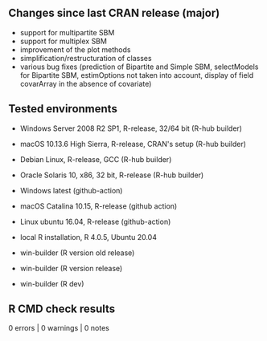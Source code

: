 
## Changes since last CRAN release (major)


* support for multipartite SBM
* support for multiplex SBM
* improvement of the plot methods
* simplification/restructuration of classes
* various bug fixes (prediction of Bipartite and Simple SBM, selectModels for Bipartite SBM, estimOptions not taken into account,  display of field covarArray in the absence of covariate)

## Tested environments

* Windows Server 2008 R2 SP1, R-release, 32/64 bit (R-hub builder)
* macOS 10.13.6 High Sierra, R-release, CRAN's setup (R-hub builder)
* Debian Linux, R-release, GCC (R-hub builder)
* Oracle Solaris 10, x86, 32 bit, R-release  (R-hub builder)
* Windows latest (github-action)
* macOS Catalina 10.15, R-release (github action)
* Linux ubuntu 16.04, R-release (github-action)
* local R installation, R 4.0.5, Ubuntu 20.04

* win-builder (R version old release)
* win-builder (R version release)
* win-builder (R dev)

## R CMD check results

0 errors | 0 warnings | 0 notes
